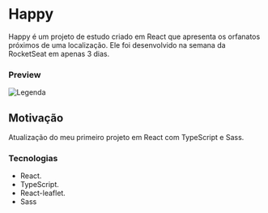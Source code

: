 # Happy
Happy é um projeto de estudo criado em React que apresenta os orfanatos próximos de uma localização. Ele foi desenvolvido na semana da RocketSeat em apenas 3 dias.

### Preview
![Legenda](https://media-exp1.licdn.com/dms/image/C4D22AQGlgG_Papib5Q/feedshare-shrink_1280-alternative/0/1609268746800?e=1612396800&v=beta&t=lj50UbNQEUEeZ_UOfNCfCBEQJDTEp0i07KA1TqqZnTY)

## Motivação
Atualização do meu primeiro projeto em React com TypeScript e Sass.

### Tecnologias

* React.
* TypeScript.
* React-leaflet.
* Sass


